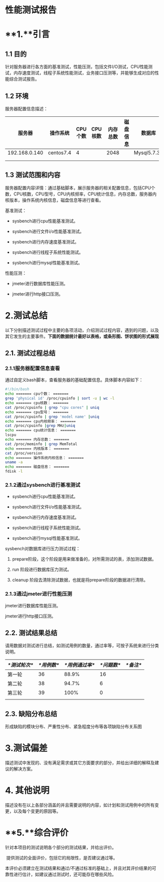 # 性能测试报告

# **1.**引言

## 1.1 目的

针对服务器进行各方面的基准测试，性能压测，包括文件I/O测试，CPU性能测试，内存速度测试，线程子系统性能测试，业务接口压测等，并能够生成对应的性能综合测试报告。



## 1.2 环境

服务器配置信息描述：

| 服务器        | 操作系统  | CPU个数 | CPU核数 | 内存总数 | 磁盘信息 | 数据库      |
| ------------- | --------- | ------- | ------- | -------- | -------- | ----------- |
| 192.168.0.140 | centos7.4 | 4       |         | 2048     |          | Mysql5.7.31 |
|               |           |         |         |          |          |             |
|               |           |         |         |          |          |             |

## 1.3 测试范围和内容

服务器配置内容详情：通过基础脚本，展示服务器的相关配置信息，包括CPU个数，CPU核数，CPU型号，CPU内核频率，CPU统计信息，内存总数，服务器内核版本，操作系统内核信息，磁盘信息等进行查看。

基准测试：

- sysbench进行cpu性能基准测试。

- sysbench进行文件i/o性能基准测试。

- sysbench进行内存速度基准测试。

- sysbench进行线程子系统性能测试。

- sysbench进行mysql性能基准测试。

性能压测：

- jmeter进行数据库性能压测。

- jmeter进行http接口压测。

# 2.测试总结

以下分别描述测试过程中主要的各项活动，介绍测试过程内容，遇到的问题，以及其它发生的主要事件。**下面的数据统计最好以表格，或条形图、饼状图的形式展现**

## 2.1. 测试过程总结

### 2.1.1服务器配置信息查看

通过自定义bash脚本，查看服务器的基础配置信息。具体脚本内容如下：

```bash
#!/bin/bash
echo ======= cpu个数： =======
grep 'physical id' /proc/cpuinfo | sort -u | wc -l
echo ======= cpu核数： =======
cat /proc/cpuinfo | grep "cpu cores" | uniq
echo ======= cpu型号： =======
cat /proc/cpuinfo | grep 'model name' |uniq
echo ======= cpu内核频率： =======
cat /proc/cpuinfo |grep MHz|uniq
echo ======= cpu统计信息： =======
lscpu
echo ======= 内存总数： =======
cat /proc/meminfo | grep MemTotal
echo ======= 内核版本： =======
cat /proc/version
echo ======= 操作系统内核信息： =======
uname -a
echo ======= 磁盘信息： =======
fdisk -l
```

 

### 2.1.2通过sysbench进行基准测试

- sysbench进行cpu性能基准测试。

- sysbench进行文件i/o性能基准测试。

- sysbench进行内存速度基准测试。

- sysbench进行线程子系统性能测试。

- sysbench进行mysql性能基准测试。

 

sysbench对数据库进行压力测试过程：

1.  prepare阶段，这个阶段是用来做准备的，对所需测试的表，添加测试数据。

2.  run 阶段进行数据库压力测试。

3.  cleanup 阶段去清除测试数据，也就是将prepare阶段的数据进行清除。

 

### 2.1.3通过jmeter进行性能压测

jmeter进行数据库性能压测。

jmeter进行http接口压测。

 

 

## 2.2. 测试结果总结

请用数据对测试进行总结，如测试用例的数量，通过率等，可按子系统来进行分类说明。

| ***\*测试轮次\**** | ***\*用例数\**** | ***\*用例通过率\**** | ***\*问题数\**** | ***\*备注\**** |
| ------------------ | ---------------- | -------------------- | ---------------- | -------------- |
| 第一轮             | 36               | 88.9%                | 16               |                |
| 第二轮             | 38               | 94.7%                | 6                |                |
| 第三轮             | 39               | 100%                 | 0                |                |
|                    |                  |                      |                  |                |

 

 

 

## 2.3. 缺陷分布总结

形成缺陷的模块分布、严重性分布、紧急程度分布等各项缺陷分布关系图

# 3.测试偏差

描述测试中发现的、没有满足需求或其它方面要求的部分，并给出详细的解释及建议的解决方案。

 

# **4.** 其他说明

描述没有在以上各部分涵盖的并且需要说明的内容，如计划和测试用例中的所有变更，以及每个变更的原因等。

 

# **5.**综合评价

针对本项目的测试说明各个部分的测试结果，并给出评价。

​	提供测试的全面评价，包括它的局限性，是否建议通过等。

本评价必须建立在测试结果和通过/不通过标准的基础上，并且对其评价结果的可靠性进行估计，如建议通过测试时，还可能存在哪些风险。